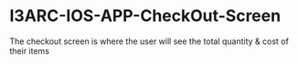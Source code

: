 # I3ARC-IOS-APP-CheckOut-Screen
The checkout screen is where the user will see the total quantity & cost of their items

